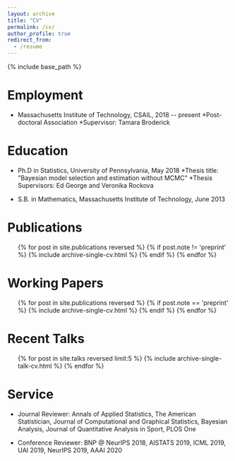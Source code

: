 ```yaml
---
layout: archive
title: "CV"
permalink: /cv/
author_profile: true
redirect_from:
  - /resume
---
```


{% include base_path %}

Employment
======

* Massachusetts Institute of Technology, CSAIL, 2018 -- present
    *Post-doctoral Association
    *Supervisor: Tamara Broderick

Education
======

* Ph.D in Statistics, University of Pennsylvania, May 2018
    *Thesis title: "Bayesian model selection and estimation without MCMC"
    *Thesis Supervisors: Ed George and Veronika Rockova

* S.B. in Mathematics, Massachusetts Institute of Technology, June 2013

Publications
======
  <ol reversed>{% for post in site.publications reversed %}
    {% if post.note != 'preprint' %}
      {% include archive-single-cv.html %}
    {% endif %}
  {% endfor %}</ol>

Working Papers
======
  <ol>{% for post in site.publications reversed %}
    {% if post.note == 'preprint' %}
      {% include archive-single-cv.html %}
    {% endif %}
  {% endfor %}</ol>
  
Recent Talks
======
  <ul>{% for post in site.talks reversed limit:5 %}
    {% include archive-single-talk-cv.html %}
  {% endfor %}</ul>
  
  
Service
======
* Journal Reviewer: Annals of Applied Statistics, The American Statistician, Journal of Computational and Graphical Statistics, Bayesian Analysis, Journal of Quantitative Analysis in Sport, PLOS One

* Conference Reviewer: BNP @ NeurIPS 2018, AISTATS 2019, ICML 2019, UAI 2019, NeurIPS 2019, AAAI 2020 
